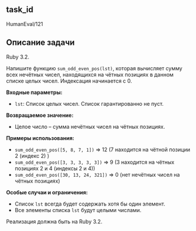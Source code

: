 ## task_id
HumanEval/121

## Описание задачи
Ruby 3.2.

Напишите функцию `sum_odd_even_pos(lst)`, которая вычисляет сумму всех нечётных чисел, находящихся на чётных позициях в данном списке целых чисел.  Индексация начинается с 0.

**Входные параметры:**

* `lst`: Список целых чисел. Список гарантированно не пуст.

**Возвращаемое значение:**

* Целое число – сумма нечётных чисел на чётных позициях.

**Примеры использования:**

* `sum_odd_even_pos([5, 8, 7, 1])`  => 12 (7 находится на чётной позиции 2 (индекс 2) )
* `sum_odd_even_pos([3, 3, 3, 3, 3])` => 9 (3 находится на чётных позициях 2 и 4 (индексы 2 и 4))
* `sum_odd_even_pos([30, 13, 24, 321])` => 0 (нет нечётных чисел на чётных позициях)


**Особые случаи и ограничения:**

* Список `lst` всегда будет содержать хотя бы один элемент.
* Все элементы списка `lst` будут целыми числами.


Реализация должна быть на Ruby 3.2.

